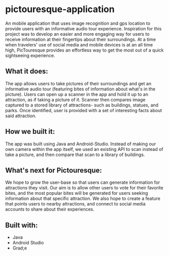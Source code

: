 # pictouresque-application
An mobile application that uses image recognition and gps location to provide users with an informative audio tour experience. Inspiration for this project was to develop an easier and more engaging way for users to receive information at their fingertips about their surroundings. At a time when travelers' use of social media and mobile devices is at an all time high, PicTouresque provides an effortless way to get the most out of a quick sightseeing experience.

## What it does:
The app allows users to take pictures of their surroundings and get an informative audio tour (featuring bites of information about what's in the picture). Users can open up a scanner in the app and hold it up to an attraction, as if taking a picture of it. Scanner then compares image captured to a stored library of attractions- such as buildings, statues, and parks. Once identified, user is provided with a set of interesting facts about said attraction. 

## How we built it: 
The app was built using Java and Android-Studio. Instead of making our own camera within the app itself, we used an existing API to scan instead of take a picture, and then compare that scan to a library of buildings.

## What's next for Pictouresque:
We hope to grow the user-base so that users can generate information for attractions they visit. Our aim is to allow other users to vote for their favorite bites, and the most popular bites will be generated for users seeking information about that specific attraction. We also hope to create a feature that points users to nearby attractions, and connect to social media accounts to share about their experiences.
  
## Built with:
* Java
* Android Studio
* Grad;e
